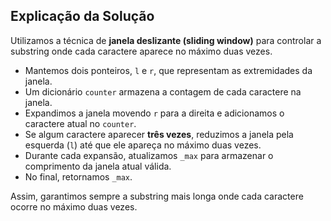 ## Explicação da Solução

Utilizamos a técnica de **janela deslizante (sliding window)** para controlar a substring onde cada caractere aparece no máximo duas vezes.

- Mantemos dois ponteiros, `l` e `r`, que representam as extremidades da janela.
- Um dicionário `counter` armazena a contagem de cada caractere na janela.
- Expandimos a janela movendo `r` para a direita e adicionamos o caractere atual no `counter`.
- Se algum caractere aparecer **três vezes**, reduzimos a janela pela esquerda (`l`) até que ele apareça no máximo duas vezes.
- Durante cada expansão, atualizamos `_max` para armazenar o comprimento da janela atual válida.
- No final, retornamos `_max`.

Assim, garantimos sempre a substring mais longa onde cada caractere ocorre no máximo duas vezes.
